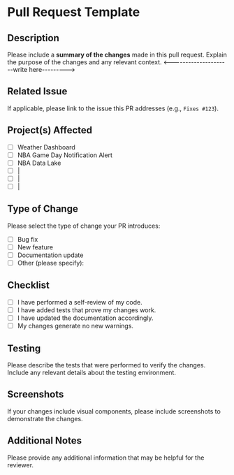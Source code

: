 # Pull Request Template

## Description

Please include a **summary of the changes** made in this pull request. Explain the purpose of the changes and any relevant context.
<---------------------write here--------->

## Related Issue

If applicable, please link to the issue this PR addresses (e.g., `Fixes #123`).

## Project(s) Affected

- [ ] Weather Dashboard
- [ ] NBA Game Day Notification Alert
- [ ] NBA Data Lake
- [ ] |
- [ ] |
- [ ] |

## Type of Change

Please select the type of change your PR introduces:

- [ ] Bug fix
- [ ] New feature
- [ ] Documentation update
- [ ] Other (please specify): 

## Checklist

- [ ] I have performed a self-review of my code.
- [ ] I have added tests that prove my changes work.
- [ ] I have updated the documentation accordingly.
- [ ] My changes generate no new warnings.

## Testing

Please describe the tests that were performed to verify the changes. Include any relevant details about the testing environment.

## Screenshots 

If your changes include visual components, please include screenshots to demonstrate the changes.

## Additional Notes

Please provide any additional information that may be helpful for the reviewer.